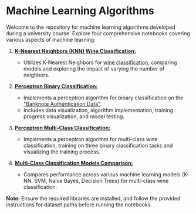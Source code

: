 # Machine Learning Algorithms 
Welcome to the repository for machine learning algorithms developed during a university course. Explore four comprehensive notebooks covering various aspects of machine learning:

1. **[K-Nearest Neighbors (KNN) Wine Classification:](knn.ipynb)**
   - Utilizes K-Nearest Neighbors for [wine classification](https://archive.ics.uci.edu/dataset/109/wine), comparing models and exploring the impact of varying the number of neighbors.

2. **[Perceptron Binary Classification:](linear_perceptron_clasification.ipynb)**
   - Implements a perceptron algorithm for binary classification on the ["Banknote Authentication Data"](https://archive.ics.uci.edu/ml/datasets/banknote+authentication).
   - Includes data visualization, algorithm implementation, training progress visualization, and model testing.


3. **[Perceptron Multi-Class Classification:](one_vs_all_linear_perceptron_clasification.ipynb)**
   - Implements a perceptron algorithm for multi-class wine classification, training on three binary classification tasks and visualizing the training process.

4. **[Multi-Class Classification Models Comparison:](scikit_learn_models.ipynb)**
   - Compares performance across various machine learning models (K-NN, SVM, Naive Bayes, Decision Trees) for multi-class wine classification.

**Note:** Ensure the required libraries are installed, and follow the provided instructions for dataset paths before running the notebooks.
